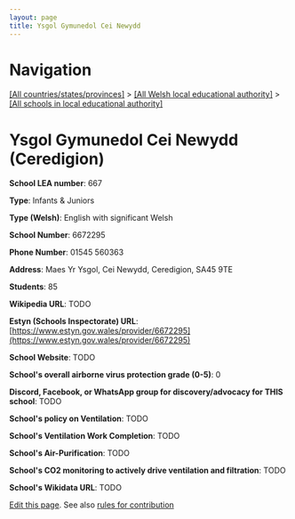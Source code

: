```yaml
---
layout: page
title: Ysgol Gymunedol Cei Newydd
---
```

# Navigation

[[All countries/states/provinces]](../../..) > [[All Welsh local educational authority]](../..) > [[All schools in local educational authority]](..)

# Ysgol Gymunedol Cei Newydd (Ceredigion)

**School LEA number**: 667

**Type**: Infants & Juniors

**Type (Welsh)**: English with significant Welsh

**School Number**: 6672295

**Phone Number**: 01545 560363

**Address**: Maes Yr Ysgol, Cei Newydd, Ceredigion, SA45 9TE

**Students**: 85

**Wikipedia URL**: TODO

**Estyn (Schools Inspectorate) URL**: [https://www.estyn.gov.wales/provider/6672295](https://www.estyn.gov.wales/provider/6672295)

**School Website**: TODO

**School's overall airborne virus protection grade (0-5)**: 0

**Discord, Facebook, or WhatsApp group for discovery/advocacy for THIS school**: TODO

**School's policy on Ventilation**: TODO

**School's Ventilation Work Completion**: TODO

**School's Air-Purification**: TODO

**School's CO2 monitoring to actively drive ventilation and filtration**: TODO

**School's Wikidata URL**: TODO




[Edit this page](https://github.com/VentilationProject/Wales/edit/prif/./Ceredigion/Ysgol_Gymunedol_Cei_Newydd.md). See also [rules for contribution](../../../contribution-rules/)